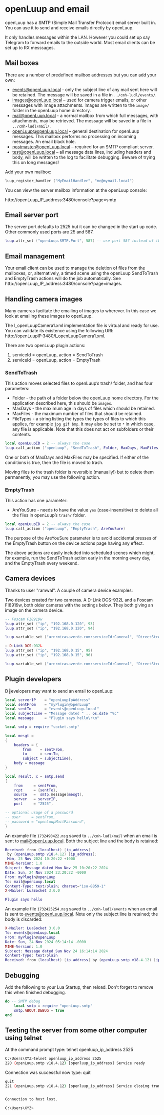 # openLuup and email

openLuup has a SMTP (Simple Mail Transfer Protocol) email server built in. You can use it to send and receive emails directly by openLuup.

It only handles messages within the LAN. However you could set up say Telegram to forward emails to the outside world. Most email clients can be set up to RX messsages.

## Mail boxes
There are a number of predefined mailbox addresses but you can add your own:

- events@openLuup.local - only the subject line of any mail sent here will be retained. The message will be saved in a file in `../cmh-ludl/events/`.
- images@openLuup.local – used for camera trigger emails, or other messages with image attachments. Images are written to the `image/` folder in the openLuup home directory.
- mail@openLuup.local - a normal mailbox from which full messages, with attachments, may be retrieved. The message will be saved in a file in `../cmh-ludl/mail/`.
- openLuup@openLuup.local – general destination for openLuup messages. This mailbox performs no processing on incoming messages. An email black hole.
- postmaster@openLuup.local – required for an SMTP compliant server.
- test@openLuup.local – all message data lines, including headers and body, will be written to the log to facilitate debugging. Beware of trying this on long messages!

Add your own mailbox:

```lua
luup_register_handler ("MyEmailHandler", "me@mymail.local")
```

You can view the server mailbox information at the openLuup console:

http://openLuup_IP_address:3480/console?page=smtp

## Email server port
The server port defaults to 2525 but it can be changed in the start up code. Other commonly used ports are 25 and 587.

```lua
luup.attr_set ("openLuup.SMTP.Port", 587) -- use port 587 instead of the 2525 default
```

## Email management
Your email client can be used to manage the deletion of files from the mailboxes, or, alternatively, a timed scene using the openLuup SendToTrash and EmptyTrash actions will do the job automatically.
See http://openLuup_IP_address:3480/console?page=images.

## Handling camera images
Many cameras faciltate the emailing of images to wherever. In this case we look at emailing these images to openLuup.

The I_openLuupCamera1.xml implementation file is virtual and ready for use. You can validate its existence using the following URl: http://openLuupIP:3480/I_openLuupCamera1.xml.

There are two openLuup plugin actions:
1. serviceId = openLuup, action = SendToTrash
2. serviceId = openLuup, action = EmptyTrash

### SendToTrash
This action moves selected files to openLuup’s trash/ folder, and has four parameters:

- Folder - the path of a folder below the openLuup home directory. For the application described here, this should be `images`.
- MaxDays - the maximum age in days of files which should be retained.
- MaxFiles - the maximum number of files that should be retained.
- FileTypes - a string listing the types the types of files to which this applies, for example `jpg gif bmp`. It may also be set to `*` in which case, any file is applicable. Note that this does not act on subfolders or their contents.

```lua
local openLuupID = 2 -- always the case
luup.call_action ("openLuup", "SendToTrash", Folder, MaxDays, MaxFiles, FileTypes)
```

One or both of MaxDays and MaxFiles may be specified. If either of the conditions is true, then the file is moved to trash.

Moving files to the trash folder is reversible (manually!) but to delete them permanently, you may use the following action.

### EmptyTrash
This action has one parameter:
- AreYouSure - needs to have the value `yes` (case-insensitive) to delete all the files in openLuup’s `trash/` folder.

```lua
local openLuupID = 2 -- always the case
luup.call_action ("openLuup", "EmptyTrash", AreYouSure)
```

The purpose of the AreYouSure parameter is to avoid accidental presses of the EmptyTrash button on the device actions page having any effect.

The above actions are easily included into scheduled scenes which might, for example, run the SendToTrash action early in the morning every day, and the EmptyTrash every weekend.

## Camera devices
Thanks to user "ramwal". A couple of camera device examples:

Two devices created for two cameras. A D-Link DCS-932L and a Foscam FI8919w, both older cameras with the settings below. They both giving an image on the camera device.

```lua
-- Foscam FI8919w
luup.attr_set ("ip", "192.168.0.120", 93)
luup.attr_set ("ip", "192.168.0.120", 94)

luup.variable_set ("urn:micasaverde-com:serviceId:Camera1", "DirectStreamingURL", "/videostream.cgi?user=ramwal&pwd=xxx", 93)

– D-Link DCS-932L
luup.attr_set ("ip", "192.168.0.15", 95)
luup.attr_set ("ip", "192.168.0.15", 96)

luup.variable_set ("urn:micasaverde-com:serviceId:Camera1", "DirectStreamingURL", "/mjpeg.cgi?usr=admin&pwd=xxx", 95)
```

## Plugin developers
Developers may want to send an email to openLuup:

```lua
local serverIP    = "openLuupIpAddress"
local sentFrom    = "myPlugin@openLuup"
local sentTo      = "events@openLuup.local"
local subjectLine = "Message dated " .. os.date "%c"
local message     = "Plugin says hello\r\n"

local smtp = require "socket.smtp"

local mesgt =
{
    headers = {
        from    = sentFrom,
        to      = sentTo,
        subject = subjectLine},
    body = message
}

local result, x = smtp.send
{
    from     = sentFrom,
    rcpt     = {sentTo},
    source   =  smtp.message(mesgt),
    server   = serverIP,
    port     = "2525",

-- optional usage of a password
-- user     = sentFrom,
-- password = "openLuupMailPassword",
}
```

An example file `1732490422.msg` saved to `../cmh-ludl/mail` when an email is sent to mail@openLuup.local. Both the subject line and the body is retained:

```lua
Received: from (localhost) [ip_address]
 by (openLuup.smtp v18.4.12) [ip_address];
 Mon, 25 Nov 2024 10:20:22 +1000
MIME-Version: 1.0
Subject: Message dated Mon Nov 25 10:20:22 2024
Date: Sun, 24 Nov 2024 23:20:22 -0000
From: myPlugin@openLuup
To: mail@openLuup.local
Content-Type: text/plain; charset="iso-8859-1"
X-Mailer: LuaSocket 3.0.0

Plugin says hello

```

An example file `1732425254.msg` saved to `../cmh-ludl/events` when an email is sent to events@openLuup.local. Note only the subject line is retained; the body is discarded:

```lua
X-Mailer: LuaSocket 3.0.0
To: events@openLuup.local
From: myPlugin@openLuup
Date: Sun, 24 Nov 2024 05:14:14 -0000
MIME-Version: 1.0
Subject: Message dated Sun Nov 24 16:14:14 2024
Content-Type: text/plain
Received: from (localhost) [ip_address] by (openLuup.smtp v18.4.12) [ip_address]; Sun, 24 Nov 2024 16:14:14 +1000
```
## Debugging
Add the following to your Lua Startup, then reload. Don't forget to remove this when finished debugging.

```lua
do -- SMTP debug
    local smtp = require "openLuup.smtp"
    smtp.ABOUT.DEBUG = true
end
```

## Testing the server from some other computer using telnet
At the command prompt type: telnet openluup_ip_address 2525

```bash
C:\Users\XYZ>telnet openluup_ip_address 2525
220 (openLuup.smtp v18.4.12) [openluup_ip_address] Service ready
```

Connection was successful now type: quit

```bash
quit
221 (openLuup.smtp v18.4.12) [openluup_ip_address] Service closing transmission channel


Connection to host lost.

C:\Users\XYZ>
```

